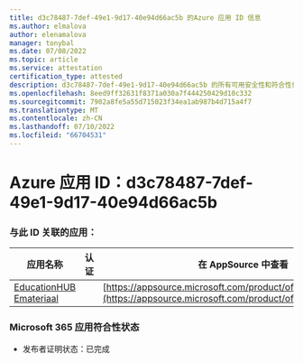 ```yaml
---
title: d3c78487-7def-49e1-9d17-40e94d66ac5b 的Azure 应用 ID 信息
ms.author: elmalova
author: elenamalova
manager: tonybal
ms.date: 07/08/2022
ms.topic: article
ms.service: attestation
certification_type: attested
description: d3c78487-7def-49e1-9d17-40e94d66ac5b 的所有可用安全性和符合性信息。
ms.openlocfilehash: 8eed9ff32631f8371a030a7f444250429d10c332
ms.sourcegitcommit: 7902a8fe5a55d715023f34ea1ab987b4d715a4f7
ms.translationtype: MT
ms.contentlocale: zh-CN
ms.lasthandoff: 07/10/2022
ms.locfileid: "66704531"
---
```

# <a name="azure-app-id-d3c78487-7def-49e1-9d17-40e94d66ac5b"></a>Azure 应用 ID：d3c78487-7def-49e1-9d17-40e94d66ac5b


### <a name="apps-associated-with-this-id"></a>与此 ID 关联的应用：
| **应用名称** | **认证** | **在 AppSource 中查看** |
|--------------|---------------|-----------------------|
| [EducationHUB Emateriaal](../forward/WA200004326.md) |  | [https://appsource.microsoft.com/product/office/WA200004326](https://appsource.microsoft.com/product/office/WA200004326) |

### <a name="microsoft-365-app-compliance-status"></a>Microsoft 365 应用符合性状态
- 发布者证明状态：已完成
